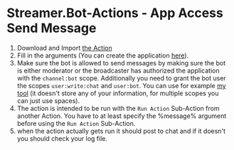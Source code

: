 # Streamer.Bot-Actions - App Access Send Message

1. Download and Import [the Action](AppAccessSendMessage.sb)
2. Fill in the arguments (You can create the application [here](https://dev.twitch.tv/console)).
3. Make sure the bot is allowed to send messages by making sure the bot is either moderator or the broadcaster has authorized the application with the `channel:bot` scope. Additionally you need to grant the bot user the scopes `user:write:chat` and `user:bot`. You can use for example [my tool](https://wissididom.github.io/Twitch-Device-Code-Flow-Generator/) (it doesn't store any of your information, for multiple scopes you can just use spaces).
4. The action is intended to be run with the `Run Action` Sub-Action from another Action. You have to at least specify the %message% argument before using the `Run Action` Sub-Action.
5. when the action actually gets run it should post to chat and if it doesn't you should check your log file.
